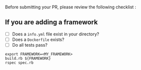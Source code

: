 Before submitting your PR, please review the following checklist :

## If you are adding a framework

+ [ ] Does a `info.yml` file exist in your directory?
+ [ ] Does a `Dockerfile` exists?
+ [ ] Do all tests pass?
~~~
export FRAMEWORK=<MY_FRAMEWORK>
build.rb ${FRAMEWORK}
rspec spec.rb
~~~
